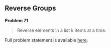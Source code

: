Reverse Groups
--------------

**Problem 71**

> Reverse elements in a list k items at a time.

Full problem statement is available [here][mirror].

[mirror]: https://github.com/rdtsc/codeeval-problem-statements/tree/master/moderate/071-reverse-groups/
          "View Problem Statement Mirror"
